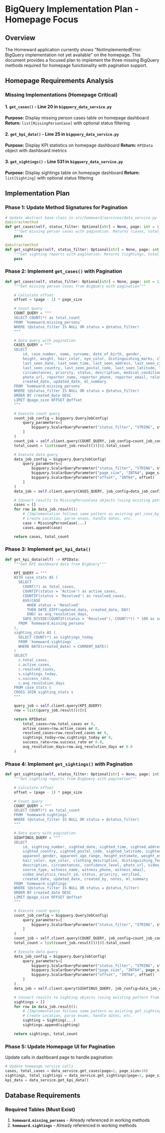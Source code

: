 # BigQuery Implementation Plan - Homepage Focus

## Overview

The Homeward application currently shows "NotImplementedError: BigQuery implementation not yet available" on the homepage. This document provides a focused plan to implement the three missing BigQuery methods required for homepage functionality with pagination support.

## Homepage Requirements Analysis

### Missing Implementations (Homepage Critical)

#### 1. `get_cases()` - Line 20 in `bigquery_data_service.py`
**Purpose:** Display missing person cases table on homepage dashboard
**Return:** `list[MissingPersonCase]` with optional status filtering

#### 2. `get_kpi_data()` - Line 25 in `bigquery_data_service.py`
**Purpose:** Display KPI statistics on homepage dashboard
**Return:** `KPIData` object with dashboard metrics

#### 3. `get_sightings()` - Line 531 in `bigquery_data_service.py`
**Purpose:** Display sightings table on homepage dashboard
**Return:** `list[Sighting]` with optional status filtering

## Implementation Plan

### Phase 1: Update Method Signatures for Pagination

```python
# Update abstract base class in src/homeward/services/data_service.py
@abstractmethod
def get_cases(self, status_filter: Optional[str] = None, page: int = 1, page_size: int = 20) -> tuple[list[MissingPersonCase], int]:
    """Get missing person cases with pagination. Returns (cases, total_count)"""
    pass

@abstractmethod
def get_sightings(self, status_filter: Optional[str] = None, page: int = 1, page_size: int = 20) -> tuple[list[Sighting], int]:
    """Get sighting reports with pagination. Returns (sightings, total_count)"""
    pass
```

### Phase 2: Implement `get_cases()` with Pagination

```python
def get_cases(self, status_filter: Optional[str] = None, page: int = 1, page_size: int = 20) -> tuple[list[MissingPersonCase], int]:
    """Get missing person cases from BigQuery with pagination"""

    # Calculate offset
    offset = (page - 1) * page_size

    # Count query
    COUNT_QUERY = """
    SELECT COUNT(*) as total_count
    FROM `homeward.missing_persons`
    WHERE (@status_filter IS NULL OR status = @status_filter)
    """

    # Data query with pagination
    CASES_QUERY = """
    SELECT
        id, case_number, name, surname, date_of_birth, gender,
        height, weight, hair_color, eye_color, distinguishing_marks, clothing_description,
        last_seen_date, last_seen_time, last_seen_address, last_seen_city,
        last_seen_country, last_seen_postal_code, last_seen_latitude, last_seen_longitude,
        circumstances, priority, status, description, medical_conditions, additional_info,
        photo_url, reporter_name, reporter_phone, reporter_email, relationship,
        created_date, updated_date, ml_summary
    FROM `homeward.missing_persons`
    WHERE (@status_filter IS NULL OR status = @status_filter)
    ORDER BY created_date DESC
    LIMIT @page_size OFFSET @offset
    """

    # Execute count query
    count_job_config = bigquery.QueryJobConfig(
        query_parameters=[
            bigquery.ScalarQueryParameter("status_filter", "STRING", status_filter)
        ]
    )
    count_job = self.client.query(COUNT_QUERY, job_config=count_job_config)
    total_count = list(count_job.result())[0].total_count

    # Execute data query
    data_job_config = bigquery.QueryJobConfig(
        query_parameters=[
            bigquery.ScalarQueryParameter("status_filter", "STRING", status_filter),
            bigquery.ScalarQueryParameter("page_size", "INT64", page_size),
            bigquery.ScalarQueryParameter("offset", "INT64", offset)
        ]
    )
    data_job = self.client.query(CASES_QUERY, job_config=data_job_config)

    # Convert results to MissingPersonCase objects (using existing pattern from get_case_by_id)
    cases = []
    for row in data_job.result():
        # [Implementation follows same pattern as existing get_case_by_id method]
        # Create Location, parse enums, handle dates, etc.
        case = MissingPersonCase(...)
        cases.append(case)

    return cases, total_count
```

### Phase 3: Implement `get_kpi_data()`

```python
def get_kpi_data(self) -> KPIData:
    """Get KPI dashboard data from BigQuery"""

    KPI_QUERY = """
    WITH case_stats AS (
      SELECT
        COUNT(*) as total_cases,
        COUNTIF(status = 'Active') as active_cases,
        COUNTIF(status = 'Resolved') as resolved_cases,
        AVG(CASE
          WHEN status = 'Resolved'
          THEN DATE_DIFF(updated_date, created_date, DAY)
          END) as avg_resolution_days,
        SAFE_DIVIDE(COUNTIF(status = 'Resolved'), COUNT(*)) * 100 as success_rate
      FROM `homeward.missing_persons`
    ),
    sighting_stats AS (
      SELECT COUNT(*) as sightings_today
      FROM `homeward.sightings`
      WHERE DATE(created_date) = CURRENT_DATE()
    )
    SELECT
      c.total_cases,
      c.active_cases,
      c.resolved_cases,
      s.sightings_today,
      c.success_rate,
      c.avg_resolution_days
    FROM case_stats c
    CROSS JOIN sighting_stats s
    """

    query_job = self.client.query(KPI_QUERY)
    row = list(query_job.result())[0]

    return KPIData(
        total_cases=row.total_cases or 0,
        active_cases=row.active_cases or 0,
        resolved_cases=row.resolved_cases or 0,
        sightings_today=row.sightings_today or 0,
        success_rate=row.success_rate or 0.0,
        avg_resolution_days=row.avg_resolution_days or 0.0
    )
```

### Phase 4: Implement `get_sightings()` with Pagination

```python
def get_sightings(self, status_filter: Optional[str] = None, page: int = 1, page_size: int = 20) -> tuple[list[Sighting], int]:
    """Get sighting reports from BigQuery with pagination"""

    # Calculate offset
    offset = (page - 1) * page_size

    # Count query
    COUNT_QUERY = """
    SELECT COUNT(*) as total_count
    FROM `homeward.sightings`
    WHERE (@status_filter IS NULL OR status = @status_filter)
    """

    # Data query with pagination
    SIGHTINGS_QUERY = """
    SELECT
        id, sighting_number, sighted_date, sighted_time, sighted_address, sighted_city,
        sighted_country, sighted_postal_code, sighted_latitude, sighted_longitude,
        apparent_gender, apparent_age_range, height_estimate, weight_estimate,
        hair_color, eye_color, clothing_description, distinguishing_features,
        description, circumstances, confidence_level, photo_url, video_url,
        source_type, witness_name, witness_phone, witness_email,
        video_analytics_result_id, status, priority, verified,
        created_date, updated_date, created_by, notes, ml_summary
    FROM `homeward.sightings`
    WHERE (@status_filter IS NULL OR status = @status_filter)
    ORDER BY created_date DESC
    LIMIT @page_size OFFSET @offset
    """

    # Execute count query
    count_job_config = bigquery.QueryJobConfig(
        query_parameters=[
            bigquery.ScalarQueryParameter("status_filter", "STRING", status_filter)
        ]
    )
    count_job = self.client.query(COUNT_QUERY, job_config=count_job_config)
    total_count = list(count_job.result())[0].total_count

    # Execute data query
    data_job_config = bigquery.QueryJobConfig(
        query_parameters=[
            bigquery.ScalarQueryParameter("status_filter", "STRING", status_filter),
            bigquery.ScalarQueryParameter("page_size", "INT64", page_size),
            bigquery.ScalarQueryParameter("offset", "INT64", offset)
        ]
    )
    data_job = self.client.query(SIGHTINGS_QUERY, job_config=data_job_config)

    # Convert results to Sighting objects (using existing pattern from get_sighting_by_id)
    sightings = []
    for row in data_job.result():
        # [Implementation follows same pattern as existing get_sighting_by_id method]
        # Create Location, parse enums, handle dates, etc.
        sighting = Sighting(...)
        sightings.append(sighting)

    return sightings, total_count
```

### Phase 5: Update Homepage UI for Pagination

Update calls in dashboard page to handle pagination:

```python
# Update homepage service calls
cases, total_cases = data_service.get_cases(page=1, page_size=10)
sightings, total_sightings = data_service.get_sightings(page=1, page_size=10)
kpi_data = data_service.get_kpi_data()
```

## Database Requirements

### Required Tables (Must Exist)
1. **`homeward.missing_persons`** - Already referenced in working methods
2. **`homeward.sightings`** - Already referenced in working methods

